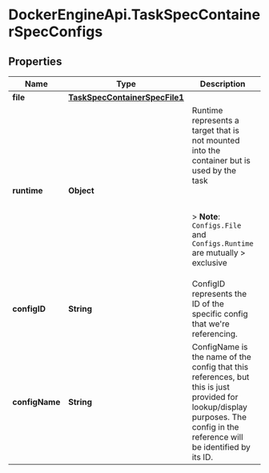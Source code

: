 # DockerEngineApi.TaskSpecContainerSpecConfigs

## Properties
Name | Type | Description | Notes
------------ | ------------- | ------------- | -------------
**file** | [**TaskSpecContainerSpecFile1**](TaskSpecContainerSpecFile1.md) |  | [optional] 
**runtime** | **Object** | Runtime represents a target that is not mounted into the container but is used by the task  <p><br /><p>  > **Note**: `Configs.File` and `Configs.Runtime` are mutually > exclusive  | [optional] 
**configID** | **String** | ConfigID represents the ID of the specific config that we're referencing.  | [optional] 
**configName** | **String** | ConfigName is the name of the config that this references, but this is just provided for lookup/display purposes. The config in the reference will be identified by its ID.  | [optional] 


